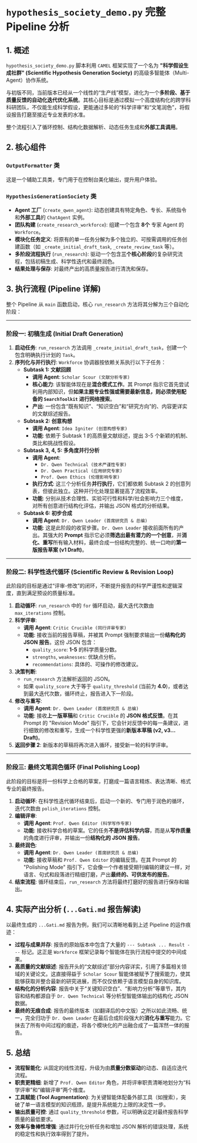 # `hypothesis_society_demo.py` 完整 Pipeline 分析 

## 1. 概述

`hypothesis_society_demo.py` 脚本利用 `CAMEL` 框架实现了一个名为 **"科学假设生成社群" (Scientific Hypothesis Generation Society)** 的高级多智能体（Multi-Agent）协作系统。

与初版不同，当前版本已经从一个线性的“生产线”模型，进化为一个**多阶段、基于质量反馈的自动化迭代优化系统**。其核心目标是通过模拟一个高度结构化的跨学科科研团队，不仅能生成科学假设，更能通过多轮的“科学评审”和“文笔润色”，将假设报告打磨至接近专业发表的水准。

整个流程引入了循环控制、结构化数据解析、动态任务生成和**外部工具调用**。

## 2. 核心组件

### `OutputFormatter` 类

这是一个辅助工具类，专门用于在控制台美化输出，提升用户体验。

### `HypothesisGenerationSociety` 类



-   **Agent 工厂** (`create_qwen_agent`): 动态创建具有特定角色、专长、系统指令和**外部工具**的 `ChatAgent` 实例。
-   **团队构建** (`create_research_workforce`): 组建一个包含 **8个** 专家 Agent 的 `Workforce`。
-   **模块化任务定义**: 将原有的单一任务分解为多个独立的、可按需调用的任务创建函数（如 `_create_initial_draft_task`, `_create_review_task` 等）。
-   **多阶段流程执行** (`run_research`): 驱动一个包含**三个核心阶段**的复杂研究流程，包括初稿生成、科学性迭代和最终润色。
-   **结果处理与保存**: 对最终产出的高质量报告进行清洗和保存。

## 3. 执行流程 (Pipeline 详解)

整个 Pipeline 从 `main` 函数启动，核心 `run_research` 方法将其分解为三个自动化阶段：

---

### 阶段一: 初稿生成 (Initial Draft Generation)


1.  **启动任务**: `run_research` 方法调用 `_create_initial_draft_task`，创建一个包含明确执行计划的 `Task`。
2.  **序列化与并行执行**: `Workforce` 协调器按依赖关系执行以下子任务：
    *   **Subtask 1: 文献回顾**
        *   **调用 Agent**: `Scholar Scour (文献分析专家)`
        *   **核心能力**: 该智能体现在是**混合模式工作**。其 Prompt 指示它首先尝试利用内部知识，但**如果主题专业性强或需要最新信息，则必须使用配备的 `SearchToolkit` 进行网络搜索**。
        *   **产出**: 一份包含“既有知识”、“知识空白”和“研究方向”的、内容更详实的文献综述报告。
    *   **Subtask 2: 创意构想**
        *   **调用 Agent**: `Idea Igniter (创意构想专家)`
        *   **功能**: 依赖于 Subtask 1 的高质量文献综述，提出 3-5 个新颖的机制、类比和挑战性假设。
    *   **Subtask 3, 4, 5: 多角度并行分析**
        *   **调用 Agent**:
            *   `Dr. Qwen Technical (技术严谨性专家)`
            *   `Dr. Qwen Practical (应用研究专家)`
            *   `Prof. Qwen Ethics (伦理影响专家)`
        *   **执行方式**: 这三个分析任务**并行执行**，它们都依赖 Subtask 2 的创意列表，但彼此独立。这种并行化处理显著提高了流程效率。
        *   **功能**: 分别从技术合理性、实验可行性和科学/社会影响力三个维度，对所有创意进行结构化评估，并输出 JSON 格式的分析结果。
    *   **Subtask 6: 初步合成**
        *   **调用 Agent**: `Dr. Qwen Leader (首席研究员 & 总编)`
        *   **功能**: 这是此阶段的收官步骤。`Dr. Qwen Leader` 接收前面所有的产出。其强大的 **Prompt** 指示它必须**筛选出最有潜力的一个创意**，并**消化、重写**所有输入材料，最终合成一份结构完整的、统一口吻的**第一版报告草案 (v1 Draft)**。

---

### 阶段二: 科学性迭代循环 (Scientific Review & Revision Loop)

此阶段的目标是通过“评审-修改”的闭环，不断提升报告的科学严谨性和逻辑深度，直到满足预设的质量标准。

1.  **启动循环**: `run_research` 中的 `for` 循环启动，最大迭代次数由 `max_iterations` 控制。
2.  **科学评审**:
    *   **调用 Agent**: `Critic Crucible (同行评审专家)`
    *   **功能**: 接收当前的报告草稿，并被其 Prompt 强制要求输出一份**结构化的 JSON 报告**。这份 JSON 包含：
        *   `quality_score`: **1-5** 的科学质量分数。
        *   `strengths`, `weaknesses`: 优缺点分析。
        *   `recommendations`: 具体的、可操作的修改建议。
3.  **决策判断**:
    *   `run_research` 方法解析返回的 JSON。
    *   如果 `quality_score` 大于等于 `quality_threshold` (当前为 **4.0**)，或者达到最大迭代次数，循环终止，报告进入下一阶段。
4.  **修改与重写**:
    *   **调用 Agent**: `Dr. Qwen Leader (首席研究员 & 总编)`
    *   **功能**: 接收**上一版草稿**和 `Critic Crucible` 的 **JSON 格式反馈**。在其 Prompt 的 "Revision Mode" 指引下，它会针对反馈中的每一条建议，进行细致的修改和重写，生成一个科学性更强的**新版本草稿 (v2, v3... Draft)**。
5.  **返回步骤 2**: 新版本的草稿将再次进入循环，接受新一轮的科学评审。

---

### 阶段三: 最终文笔润色循环 (Final Polishing Loop)

此阶段的目标是将一份科学上合格的草案，打磨成一篇语言精炼、表达清晰、格式专业的最终报告。

1.  **启动循环**: 在科学性迭代循环结束后，启动一个新的、专门用于润色的循环，迭代次数由 `polish_iterations` 控制。
2.  **编辑评审**:
    *   **调用 Agent**: `Prof. Qwen Editor (科学写作专家)`
    *   **功能**: 接收科学合格的草案。它的任务**不是评估科学内容**，而是从**写作质量**的角度进行评审，并输出一份**结构化的 JSON 报告**。
3.  **最终润色**:
    *   **调用 Agent**: `Dr. Qwen Leader (首席研究员 & 总编)`
    *   **功能**: 接收草稿和 `Prof. Qwen Editor` 的编辑反馈。在其 Prompt 的 "Polishing Mode" 指引下，它会像一个作者接受期刊编辑的建议一样，对语言、句式和段落进行精细打磨，产出**最终的、可供发布的报告**。
4.  **结束流程**: 循环结束后，`run_research` 方法将最终打磨好的报告进行保存和输出。

## 4. 实际产出分析 (`...Gati.md` 报告解读)

以最终生成的 `...Gati.md` 报告为例，我们可以清晰地看到上述 Pipeline 的运作痕迹：

-   **过程与成果并存**: 报告的原始版本中包含了大量的 `--- Subtask ... Result ---` 标记。这正是 `Workforce` 框架记录每个智能体在执行流程中提交的中间成果。
-   **高质量的文献综述**: 报告开头的“文献综述”部分内容详实，引用了多篇相关领域的关键论文。这直接得益于 `Scholar Scour` 智能体被赋予了搜索能力，使其能够获取并整合最新的研究进展，而不仅仅依赖于语言模型自身的知识库。
-   **结构化的分析内容**: 报告中关于“关键知识空白”、“影响力分析”等章节，其内容和结构都源自于 `Dr. Qwen Technical` 等分析型智能体输出的结构化 JSON 数据。
-   **最终的无痕合成**: 报告的最终版本（如翻译后的中文版）之所以如此流畅、统一，完全归功于 `Dr. Qwen Leader` 在最后合成阶段强大的**消化与重写**能力。它抹去了所有中间过程的痕迹，将各个模块化的产出融合成了一篇浑然一体的报告。

## 5. 总结



-   **流程智能化**: 从固定的线性流程，升级为由**质量分数驱动**的动态、自适应迭代流程。
-   **职责更精细**: 新增了 `Prof. Qwen Editor` 角色，并将评审职责清晰地划分为“科学评审”和“编辑评审”两个维度。
-   **工具赋能 (Tool Augmentation)**: 为关键智能体配备外部工具（如搜索），突破了单一语言模型的知识瓶颈，是提升系统能力上限的决定性一步。
-   **输出质量可控**: 通过 `quality_threshold` 参数，可以明确设定对最终报告科学质量的最低要求。
-   **效率与鲁棒性增强**: 通过并行化分析任务和增加 JSON 解析的错误处理，系统的稳定性和执行效率得到了提升。

